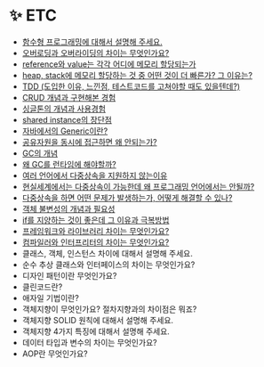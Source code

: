 # **✨ ETC**

- [함수형 프로그래밍에 대해서 설명해 주세요.](https://github.com/SeoYeonBae/CS_study/issues/107)
- [오버로딩과 오버라이딩의 차이는 무엇인가요?](https://github.com/SeoYeonBae/CS_study/issues/108)
- [reference와 value는 각각 어디에 메모리 할당되는가](https://github.com/SeoYeonBae/CS_study/issues/109)
- [heap, stack에 메모리 할당하는 것 중 어떤 것이 더 빠른가? 그 이유는?](https://github.com/SeoYeonBae/CS_study/issues/110)
- [TDD (도입한 이유, 느낀점, 테스트코드를 고쳐야할 때도 있을텐데?)](https://github.com/SeoYeonBae/CS_study/issues/111)
- [CRUD 개념과 구현해본 경험](https://github.com/SeoYeonBae/CS_study/issues/112)
- [싱글톤의 개념과 사용경험](https://github.com/SeoYeonBae/CS_study/issues/113)
- [shared instance의 장단점](https://github.com/SeoYeonBae/CS_study/issues/114)
- [자바에서의 Generic이란?](https://github.com/SeoYeonBae/CS_study/issues/115)
- [공유자원을 동시에 접근하면 왜 안되는가?](https://github.com/SeoYeonBae/CS_study/issues/116)
- [GC의 개념](https://github.com/SeoYeonBae/CS_study/issues/117)
- [왜 GC를 런타임에 해야할까?](https://github.com/SeoYeonBae/CS_study/issues/118)
- [여러 언어에서 다중상속을 지원하지 않는이유](https://github.com/SeoYeonBae/CS_study/issues/119)
- [현실세계에서는 다중상속이 가능한데 왜 프로그래밍 언어에서는 안될까?](https://github.com/SeoYeonBae/CS_study/issues/120)
- [다중상속을 하면 어떤 문제가 발생하는가, 어떻게 해결할 수 있나?](https://github.com/SeoYeonBae/CS_study/issues/121)
- [객체 불변성의 개념과 필요성](https://github.com/SeoYeonBae/CS_study/issues/122)
- [if를 지양하는 것이 좋은데 그 이유과 극복방법](https://github.com/SeoYeonBae/CS_study/issues/123)
- [프레임워크와 라이브러리 차이는 무엇인가요?](https://github.com/SeoYeonBae/CS_study/issues/124)
- [컴파일러와 인터프리터의 차이는 무엇인가요?](https://github.com/SeoYeonBae/CS_study/issues/125)
- 클래스, 객체, 인스턴스 차이에 대해서 설명해 주세요.
- 순수 추상 클래스와 인터페이스의 차이는 무엇인가요?
- 디자인 패턴이란 무엇인가요?
- 클린코드란?
- 애자일 기법이란?
- 객체지향이 무엇인가요? 절차지향과의 차이점은 뭐죠?
- 객체지향 SOLID 원칙에 대해서 설명해 주세요.
- 객체지향 4가지 특징에 대해서 설명해 주세요.
- 데이터 타입과 변수의 차이는 무엇인가요?
- AOP란 무엇인가요?

